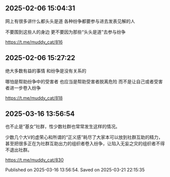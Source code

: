 
## 2025-02-06 15:04:31

网上有很多讲什么都头头是道
各种纷争都要参与进去发表见解的人

不要围到这些人的身边
更不要因为那些“头头是道”去参与纷争

https://t.me/muddy_cat/816

## 2025-02-06 15:27:22

绝大多数有益的事情
和纷争是没有关系的

哪怕是帮助纷争中的受害者
也应当是帮助受害者脱离危险
而不是让自己或者受害者进一步卷入纷争

https://t.me/muddy_cat/818


## 2025-03-16 13:56:54


也不止是“基女”社群，性少数社群也常常发生这样的情况。

少数几个大V的虚荣心和所谓的“正义感”耗尽了大家本可以放到社群互助的精力，甚至把很多正在为社群互助出力的组织者卷入纷争，让陷入无妄之灾的组织者不得不退出社群。

https://t.me/muddy_cat/830

Published on 2025-03-16 13:56:54. Saved on 2025-03-21 22:15:35
